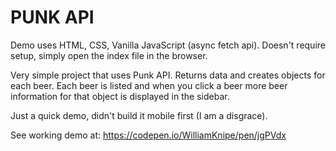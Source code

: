 # PUNK API

Demo uses HTML, CSS, Vanilla JavaScript (async fetch api). Doesn't require setup, simply open the index file in the browser.

Very simple project that uses Punk API. Returns data and creates objects for each beer. Each beer is listed and when you click a beer more beer information for that object is displayed in the sidebar.

Just a quick demo, didn't build it mobile first (I am a disgrace).

See working demo at: <a href="https://codepen.io/WilliamKnipe/pen/jgPVdx">https://codepen.io/WilliamKnipe/pen/jgPVdx</a>
